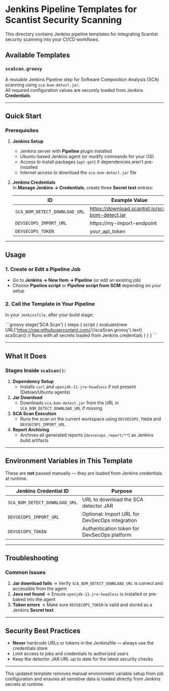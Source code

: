# Jenkins Pipeline Templates for Scantist Security Scanning

This directory contains Jenkins pipeline templates for integrating Scantist security scanning into your CI/CD workflows.

## Available Templates

### `scaScan.groovy`
A reusable Jenkins Pipeline step for Software Composition Analysis (SCA) scanning using `sca-bom-detect.jar`.  
All required configuration values are securely loaded from Jenkins **Credentials**.

---

## Quick Start

### Prerequisites

1. **Jenkins Setup**
   - Jenkins server with **Pipeline** plugin installed
   - Ubuntu-based Jenkins agent (or modify commands for your OS)
   - Access to install packages (`apt-get`) if dependencies aren’t pre-installed
   - Internet access to download the `sca-bom-detect.jar` file

2. **Jenkins Credentials**  
   In **Manage Jenkins → Credentials**, create three **Secret text** entries:

   | ID                               | Example Value |
   |----------------------------------|---------------|
   | `SCA_BOM_DETECT_DOWNLOAD_URL`    | https://download.scantist.io/sca-bom-detect.jar |
   | `DEVSECOPS_IMPORT_URL`           | https://my-import-endpoint |
   | `DEVSECOPS_TOKEN`                | your_api_token |

---

## Usage

### 1. Create or Edit a Pipeline Job
- Go to **Jenkins → New Item → Pipeline** (or edit an existing job)
- Choose **Pipeline script** or **Pipeline script from SCM** depending on your setup

### 2. Call the Template in Your Pipeline
In your `Jenkinsfile`, after your build stage:

\`\`\`groovy
stage('SCA Scan') {
  steps {
    script {
      evaluate(new URL('https://raw.githubusercontent.com/<user>/<repo>/<branch>/scaScan.groovy').text)
      scaScan() // Runs with all secrets loaded from Jenkins credentials
    }
  }
}
\`\`\`

---

## What It Does

### Stages Inside `scaScan()`:
1. **Dependency Setup**  
   - Installs `curl` and `openjdk-11-jre-headless` if not present (Debian/Ubuntu agents)
2. **Jar Download**  
   - Downloads `sca-bom-detect.jar` from the URL in `SCA_BOM_DETECT_DOWNLOAD_URL` if missing
3. **SCA Scan Execution**  
   - Runs the scan on the current workspace using `DEVSECOPS_TOKEN` and `DEVSECOPS_IMPORT_URL`
4. **Report Archiving**  
   - Archives all generated reports (`devsecops_report/**`) as Jenkins build artifacts

---

## Environment Variables in This Template
These are **not** passed manually — they are loaded from Jenkins credentials at runtime.

| Jenkins Credential ID              | Purpose |
|------------------------------------|---------|
| `SCA_BOM_DETECT_DOWNLOAD_URL`      | URL to download the SCA detector JAR |
| `DEVSECOPS_IMPORT_URL`             | Optional: Import URL for DevSecOps integration |
| `DEVSECOPS_TOKEN`                  | Authentication token for DevSecOps platform |

---

## Troubleshooting

### Common Issues
1. **Jar download fails** → Verify `SCA_BOM_DETECT_DOWNLOAD_URL` is correct and accessible from the agent
2. **Java not found** → Ensure `openjdk-11-jre-headless` is installed or pre-baked into the agent
3. **Token errors** → Make sure `DEVSECOPS_TOKEN` is valid and stored as a Jenkins **Secret text**

---

## Security Best Practices
- **Never** hardcode URLs or tokens in the Jenkinsfile — always use the credentials store
- Limit access to jobs and credentials to authorized users
- Keep the detector JAR URL up to date for the latest security checks

---

This updated template removes manual environment variable setup from job configuration and ensures all sensitive data is loaded directly from Jenkins secrets at runtime.
